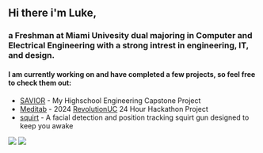 ## **Hi there i'm Luke,** 
### **a Freshman at Miami Univesity dual majoring in Computer and Electrical Engineering with a strong intrest in engineering, IT, and design.**

#### I am currently working on and have completed a few projects, so feel free to check them out:
* [SAVIOR](https://github.com/lmacenski/SAVIOR) - My Highschool Engineering Capstone Project
* [Meditab](https://github.com/lmacenski/meditab) - 2024 [RevolutionUC](https://revolutionuc.com/) 24 Hour Hackathon Project
* [squirt](https://github.com/lmacenski/squirt) - A facial detection and position tracking squirt gun designed to keep you awake 

![](https://komarev.com/ghpvc/?username=lmacenski&color=green)
  <a href = "https://www.linkedin.com/in/lukemacenski">
	 <img src= "https://img.shields.io/badge/Linkedin-Luke_Macenski-blue?logo=linkedin"/>

<!--
**lmacenski/lmacenski** is a ✨ _special_ ✨ repository because its `README.md` (this file) appears on your GitHub profile.

Here are some ideas to get you started:

- 🔭 I’m currently working on ...
- 🌱 I’m currently learning ...
- 👯 I’m looking to collaborate on ...
- 🤔 I’m looking for help with ...
- 💬 Ask me about ...
- 📫 How to reach me: ...
- 😄 Pronouns: ...
- ⚡ Fun fact: ...
-->
